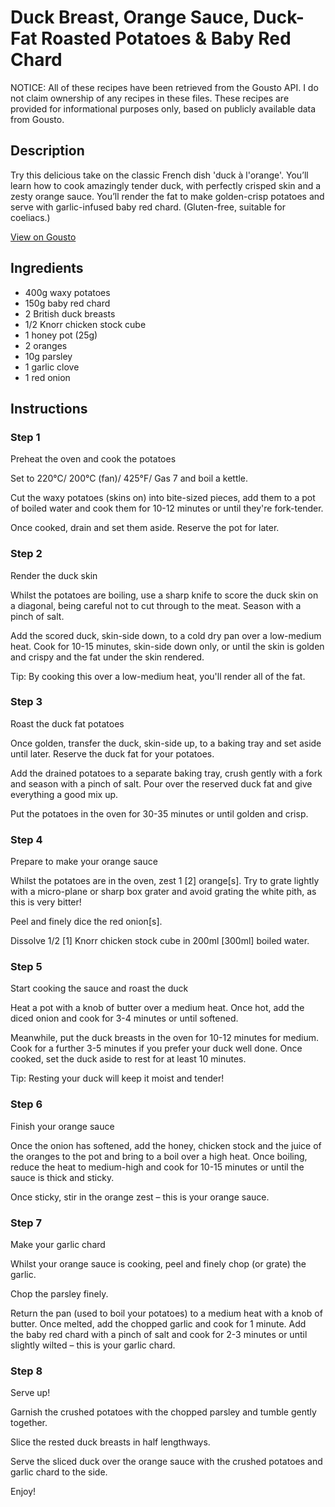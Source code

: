 # Duck Breast, Orange Sauce, Duck-Fat Roasted Potatoes & Baby Red Chard

NOTICE: All of these recipes have been retrieved from the Gousto API. I do not claim ownership of any recipes in these files. These recipes are provided for informational purposes only, based on publicly available data from Gousto.

## Description

Try this delicious take on the classic French dish 'duck à l'orange'. You’ll learn how to cook amazingly tender duck, with perfectly crisped skin and a zesty orange sauce. You’ll render the fat to make golden-crisp potatoes and serve with garlic-infused baby red chard. (Gluten-free, suitable for coeliacs.)

[View on Gousto](https://www.gousto.co.uk/recipes/cookbook/duck-breast-orange-sauce-duck-fat-roasted-potatoes-baby-red-chard)

## Ingredients

- 400g waxy potatoes
- 150g baby red chard
- 2 British duck breasts
- 1/2 Knorr chicken stock cube
- 1 honey pot (25g)
- 2 oranges
- 10g parsley
- 1 garlic clove
- 1 red onion

## Instructions


### Step 1

Preheat the oven and cook the potatoes 


Set to 220°C/ 200°C (fan)/ 425°F/ Gas 7 and boil a kettle. 


Cut the waxy potatoes (skins on) into bite-sized pieces, add them to a pot of boiled water and cook them for 10-12 minutes or until they're fork-tender.


Once cooked, drain and set them aside. Reserve the pot for later.


### Step 2

Render the duck skin 


Whilst the potatoes are boiling, use a sharp knife to score the duck skin on a diagonal, being careful not to cut through to the meat. Season with a pinch of salt.


Add the scored duck, skin-side down, to a cold dry pan over a low-medium heat. Cook for 10-15 minutes, skin-side down only, or until the skin is golden and crispy and the fat under the skin rendered. 


Tip: By cooking this over a low-medium heat, you'll render all of the fat.


### Step 3

Roast the duck fat potatoes 


Once golden, transfer the duck, skin-side up, to a baking tray and set aside until later. Reserve the duck fat for your potatoes.


Add the drained potatoes to a separate baking tray, crush gently with a fork and season with a pinch of salt. Pour over the reserved duck fat and give everything a good mix up.


Put the potatoes in the oven for 30-35 minutes or until golden and crisp.


### Step 4

Prepare to make your orange sauce


Whilst the potatoes are in the oven, zest 1<span class="text-danger"> [2]</span> orange<span class="text-danger">[s]</span>. Try to grate lightly with a micro-plane or sharp box grater and avoid grating the white pith, as this is very bitter!


Peel and finely dice the red onion<span class="text-danger">[s]</span>.


Dissolve 1/2 <span class="text-danger">[1]</span> Knorr chicken stock cube in 200ml <span class="text-danger">[300ml]</span> boiled water.


### Step 5

Start cooking the sauce and roast the duck


Heat a pot with a knob of butter over a medium heat. Once hot, add the diced onion and cook for 3-4 minutes or until softened.


Meanwhile, put the duck breasts in the oven for 10-12 minutes for medium. Cook for a further 3-5 minutes if you prefer your duck well done. Once cooked, set the duck aside to rest for at least 10 minutes. 


Tip: Resting your duck will keep it moist and tender!


### Step 6

Finish your orange sauce


Once the onion has softened, add the honey, chicken stock and the juice of the oranges to the pot and bring to a boil over a high heat. Once boiling, reduce the heat to medium-high and cook for 10-15 minutes or until the sauce is thick and sticky.


Once sticky, stir in the orange zest – this is your orange sauce.


### Step 7

Make your garlic chard


Whilst your orange sauce is cooking, peel and finely chop (or grate) the garlic. 


Chop the parsley finely.


Return the pan (used to boil your potatoes) to a medium heat with a knob of butter. Once melted, add the chopped garlic and cook for 1 minute. Add the baby red chard with a pinch of salt and cook for 2-3 minutes or until slightly wilted – this is your garlic chard.

### Step 8

Serve up!


Garnish the crushed potatoes with the chopped parsley <span class="text-highlight">and tumble gently together.</span>


Slice the rested duck breasts in half lengthways.


Serve the sliced duck over the orange sauce with the crushed potatoes and garlic chard to the side.


Enjoy!


